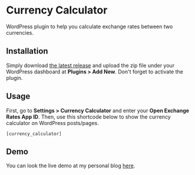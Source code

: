 # Currency Calculator

WordPress plugin to help you calculate exchange rates between two currencies.

## Installation

Simply download [the latest release](https://github.com/maswib/currency-calculator/releases/download/1.0.1/currency-calculator.zip) and upload the zip file under your WordPress dashboard at **Plugins > Add New**. Don't forget to activate the plugin.

## Usage

First, go to **Settings > Currency Calculator** and enter your **Open Exchange Rates App ID**. Then, use this shortcode below to show the currency calculator on WordPress posts/pages.

```
[currency_calculator]
```

## Demo

You can look the live demo at my personal blog [here](https://wahyuwibowo.com/projects/currency-calculator/).
